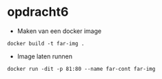 # opdracht6

* Maken van een docker image

````
docker build -t far-img .
````
* Image laten runnen

````
docker run -dit -p 81:80 --name far-cont far-img
````
